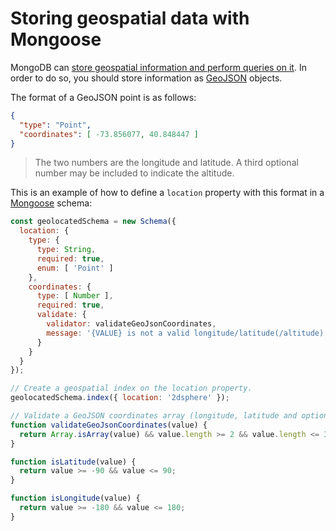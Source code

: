 # Storing geospatial data with Mongoose

MongoDB can [store geospatial information and perform queries on
it][mongodb-geospatial]. In order to do so, you should store information as
[GeoJSON][geojson] objects.

The format of a GeoJSON point is as follows:

```json
{
  "type": "Point",
  "coordinates": [ -73.856077, 40.848447 ]
}
```

> The two numbers are the longitude and latitude. A third optional number may be
> included to indicate the altitude.

This is an example of how to define a `location` property with this format in a
[Mongoose][mongoose] schema:

```js
const geolocatedSchema = new Schema({
  location: {
    type: {
      type: String,
      required: true,
      enum: [ 'Point' ]
    },
    coordinates: {
      type: [ Number ],
      required: true,
      validate: {
        validator: validateGeoJsonCoordinates,
        message: '{VALUE} is not a valid longitude/latitude(/altitude) coordinates array'
      }
    }
  }
});

// Create a geospatial index on the location property.
geolocatedSchema.index({ location: '2dsphere' });

// Validate a GeoJSON coordinates array (longitude, latitude and optional altitude).
function validateGeoJsonCoordinates(value) {
  return Array.isArray(value) && value.length >= 2 && value.length <= 3 && isLongitude(value[0]) && isLatitude(value[1]);
}

function isLatitude(value) {
  return value >= -90 && value <= 90;
}

function isLongitude(value) {
  return value >= -180 && value <= 180;
}
```



[geojson]: https://geojson.org
[mongodb-geospatial]: https://docs.mongodb.com/manual/geospatial-queries/
[mongoose]: https://mongoosejs.com
